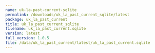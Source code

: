 ```yaml
---
name: uk-la-past-current-sqlite
permalink: /downloads/uk_la_past_current_sqlite/latest
package: uk_la_past_current
title: uk_la_past_current_sqlite
filename: uk_la_past_current.sqlite
version: latest
full_version: 1.0.5
file: /data/uk_la_past_current/latest/uk_la_past_current.sqlite
---
```

